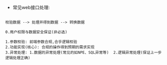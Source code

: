 - 常见web接口处理:

```text

校验数据 --> 处理并得到数据 --> 转换数据

0.用户权限与数据安全保证(非必选)

1.参数校验: 前端参数合规,合乎逻辑校验
2.功能实现(核心): 合规的操作得到预期的需求实现
3.异常处理: 1.数据的异常处理(常见的如NPE、SQL异常等)  2.逻辑异常处理(保证上一步逻辑处理正确)

```

        
